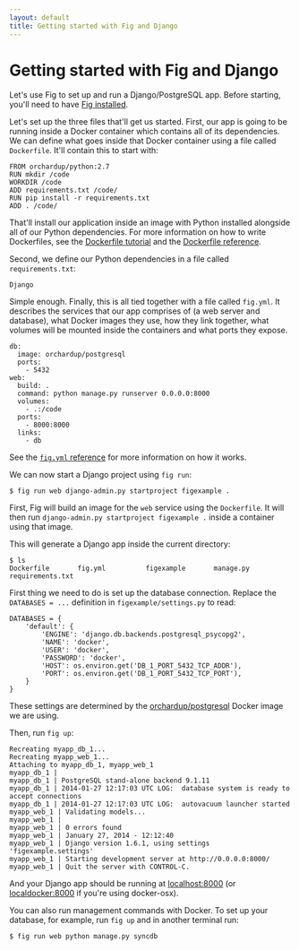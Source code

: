 ```yaml
---
layout: default
title: Getting started with Fig and Django
---
```


Getting started with Fig and Django
===================================

Let's use Fig to set up and run a Django/PostgreSQL app. Before starting, you'll need to have [Fig installed](install.html).

Let's set up the three files that'll get us started. First, our app is going to be running inside a Docker container which contains all of its dependencies. We can define what goes inside that Docker container using a file called `Dockerfile`. It'll contain this to start with:

    FROM orchardup/python:2.7
    RUN mkdir /code
    WORKDIR /code
    ADD requirements.txt /code/
    RUN pip install -r requirements.txt
    ADD . /code/

That'll install our application inside an image with Python installed alongside all of our Python dependencies. For more information on how to write Dockerfiles, see the [Dockerfile tutorial](https://www.docker.io/learn/dockerfile/) and the [Dockerfile reference](http://docs.docker.io/en/latest/use/builder/).

Second, we define our Python dependencies in a file called `requirements.txt`:

    Django

Simple enough. Finally, this is all tied together with a file called `fig.yml`. It describes the services that our app comprises of (a web server and database), what Docker images they use, how they link together, what volumes will be mounted inside the containers and what ports they expose.

    db:
      image: orchardup/postgresql
      ports:
        - 5432
    web:
      build: .
      command: python manage.py runserver 0.0.0.0:8000
      volumes:
        - .:/code
      ports:
        - 8000:8000
      links:
        - db

See the [`fig.yml` reference]() for more information on how it works.

We can now start a Django project using `fig run`:

    $ fig run web django-admin.py startproject figexample .

First, Fig will build an image for the `web` service using the `Dockerfile`. It will then run `django-admin.py startproject figexample .` inside a container using that image.

This will generate a Django app inside the current directory:

    $ ls
    Dockerfile       fig.yml          figexample       manage.py        requirements.txt

First thing we need to do is set up the database connection. Replace the `DATABASES = ...` definition in `figexample/settings.py` to read:

    DATABASES = {
        'default': {
            'ENGINE': 'django.db.backends.postgresql_psycopg2',
            'NAME': 'docker',
            'USER': 'docker',
            'PASSWORD': 'docker',
            'HOST': os.environ.get('DB_1_PORT_5432_TCP_ADDR'),
            'PORT': os.environ.get('DB_1_PORT_5432_TCP_PORT'),
        }
    }

These settings are determined by the [orchardup/postgresql](https://github.com/orchardup/docker-postgresql) Docker image we are using.

Then, run `fig up`:

    Recreating myapp_db_1...
    Recreating myapp_web_1...
    Attaching to myapp_db_1, myapp_web_1
    myapp_db_1 |
    myapp_db_1 | PostgreSQL stand-alone backend 9.1.11
    myapp_db_1 | 2014-01-27 12:17:03 UTC LOG:  database system is ready to accept connections
    myapp_db_1 | 2014-01-27 12:17:03 UTC LOG:  autovacuum launcher started
    myapp_web_1 | Validating models...
    myapp_web_1 |
    myapp_web_1 | 0 errors found
    myapp_web_1 | January 27, 2014 - 12:12:40
    myapp_web_1 | Django version 1.6.1, using settings 'figexample.settings'
    myapp_web_1 | Starting development server at http://0.0.0.0:8000/
    myapp_web_1 | Quit the server with CONTROL-C.

And your Django app should be running at [localhost:8000](http://localhost:8000) (or [localdocker:8000](http://localdocker:8000) if you're using docker-osx).

You can also run management commands with Docker. To set up your database, for example, run `fig up` and in another terminal run:

    $ fig run web python manage.py syncdb

